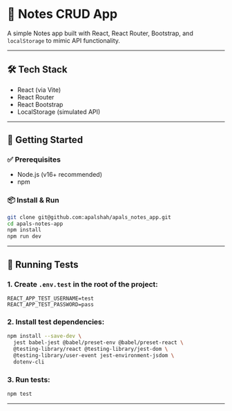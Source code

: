 # 📒 Notes CRUD App

A simple Notes app built with React, React Router, Bootstrap, and `localStorage` to mimic API functionality.

---

## 🛠 Tech Stack

- React (via Vite)
- React Router
- React Bootstrap
- LocalStorage (simulated API)

---

## 🚀 Getting Started

### ✅ Prerequisites

- Node.js (v16+ recommended)
- npm

### 📦 Install & Run

```bash
git clone git@github.com:apalshah/apals_notes_app.git
cd apals-notes-app
npm install
npm run dev
```

---

## 🧪 Running Tests

### 1. Create `.env.test` in the root of the project:

```env
REACT_APP_TEST_USERNAME=test
REACT_APP_TEST_PASSWORD=pass
```

### 2. Install test dependencies:

```bash
npm install --save-dev \
  jest babel-jest @babel/preset-env @babel/preset-react \
  @testing-library/react @testing-library/jest-dom \
  @testing-library/user-event jest-environment-jsdom \
  dotenv-cli
```

### 3. Run tests:

```bash
npm test
```

---
